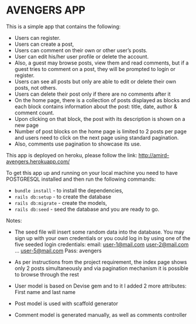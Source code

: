 # AVENGERS APP

This is a simple app that contains the following: 
* Users can register. 
* Users can create a post, 
* Users can comment on their own or other user’s posts.
* User can edit his/her user profile or delete the account. 
* Also, a guest may browse posts, view them and read comments, but if a guest tries to comment on a post, they will be prompted to login or register.
* Users can see all posts but only are able to edit or delete their own posts, not others.
* Users can delete their post only if there are no comments after it
* On the home page, there is a collection of posts displayed as blocks and each block contains information about the post: title, date, author & comment count. 
* Upon clicking on that block, the post with its description is shown on a new page
* Number of post blocks on the home page is limited to 2 posts per page and users need to click on the next page using standard pagination.
* Also, comments use pagination to showcase its use. 

This app is deployed on heroku, please follow the link:
http://amird-avengers.herokuapp.com/

To get this app up and running on your local machine you need to have POSTGRESQL installed and then run the following commands:

* `bundle install`   - to install the dependencies, 
* `rails db:setup`   - to create the database
* `rails db:migrate` - create the models,
* `rails db:seed`    - seed the database
and you are ready to go. 

Notes:

* The seed file will insert some random data into the database. You may sign up with your own credentials or you could log in by using one of the five seeded login credentials:
email:	user-1@mail.com
	user-2@mail.com
	…
	user-5@mail.com
Pass: avengers

* As per instructions from the project requirement, the index page shows only 2 posts simultaneously and via pagination mechanism it is possible to browse through the rest

* User model is based on Devise gem and to it I added 2 more attributes: First name and last name

* Post model is used with scaffold generator

* Comment model is generated manually, as well as comments controller
